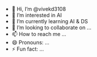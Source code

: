 - 👋 Hi, I’m @vivekd3108
- 👀 I’m interested in AI
- 🌱 I’m currently learning AI & DS
- 💞️ I’m looking to collaborate on ...
- 📫 How to reach me ...
- 😄 Pronouns: ...
- ⚡ Fun fact: ...

<!---
vivekd3108/vivekd3108 is a ✨ special ✨ repository because its `README.md` (this file) appears on your GitHub profile.
You can click the Preview link to take a look at your changes.
--->

